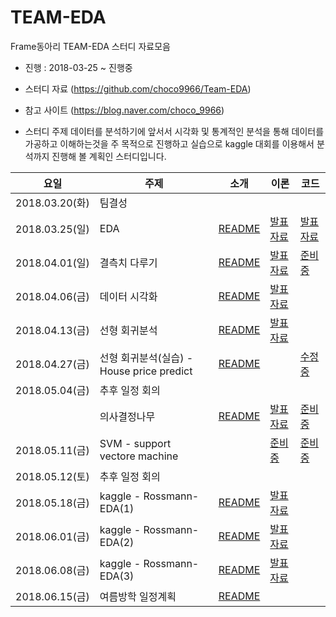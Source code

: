 # TEAM-EDA
Frame동아리 TEAM-EDA 스터디 자료모음
- 진행 : 2018-03-25 ~ 진행중

* 스터디 자료 (https://github.com/choco9966/Team-EDA)
* 참고 사이트 (https://blog.naver.com/choco_9966)

* 스터디 주제
데이터를 분석하기에 앞서서 시각화 및 통계적인 분석을 통해 데이터를 가공하고 이해하는것을 주 목적으로 진행하고 실습으로 kaggle 대회를 이용해서 분석까지 진행해 볼 계획인 스터디입니다.


|요일   |주제   |소개   |이론   |코드   |
|---|---|---|---|---|
|2018.03.20(화)|팀결성|
|2018.03.25(일)|EDA|[README](https://github.com/choco9966/Team-EDA/blob/master/1week/README.md)|[발표자료](https://github.com/choco9966/Team-EDA/blob/master/1week/1%EC%A3%BC%EC%9D%BC%EC%B0%A8.md)|[발표자료](https://github.com/choco9966/Team-EDA/blob/master/1week/1week%20%EC%8B%A4%EC%8A%B5.md)
|2018.04.01(일)|결측치 다루기|[README](https://github.com/choco9966/Team-EDA/blob/master/2week/README.md)|[발표자료](https://github.com/choco9966/Team-EDA/blob/master/2week/2%EC%A3%BC%EC%B0%A8%20%EC%9D%B4%EB%A1%A0.md)|[준비중](https://blog.naver.com/choco_9966/221236770723)
|2018.04.06(금)|데이터 시각화|[README](https://github.com/choco9966/Team-EDA/blob/master/3week/README.md)|[발표자료](https://github.com/choco9966/Team-EDA/blob/master/3week/3%EC%A3%BC%EC%B0%A8%20%EC%9D%B4%EB%A1%A0.md)|
|2018.04.13(금)|선형 회귀분석|[README](https://github.com/choco9966/Team-EDA/blob/master/4week/README.md)|[발표자료](https://github.com/choco9966/Team-EDA/blob/master/4week/4week.pdf)|
|2018.04.27(금)|선형 회귀분석(실습) - House price predict|[README](https://github.com/choco9966/Team-EDA/blob/master/5week/README.md)||[수정중](https://github.com/choco9966/Team-EDA/blob/master/5week/5%EC%A3%BC%EC%B0%A8%20%EC%8B%A4%EC%8A%B5%201%EC%B0%A8%20%EC%88%98%EC%A0%95%EC%A4%91.md)
|2018.05.04(금)|추후 일정 회의|||
||의사결정나무|[README](https://github.com/choco9966/Team-EDA/blob/master/6week/README.md)|[발표자료](https://github.com/choco9966/Team-EDA/blob/master/6week/6%EC%A3%BC%EC%B0%A8%20%EC%9D%B4%EB%A1%A0.md)|[준비중](https://blog.naver.com/choco_9966/221236770723)
|2018.05.11(금)|SVM - support vectore machine||[준비중](https://blog.naver.com/choco_9966/221236770723)|[준비중](https://blog.naver.com/choco_9966/221236770723)
|2018.05.12(토)|추후 일정 회의|||
|2018.05.18(금)|kaggle - Rossmann-EDA(1)|[README](https://github.com/choco9966/Team-EDA/blob/master/8week/README.md)|[발표자료](https://github.com/choco9966/Team-EDA/blob/master/8week/8%EC%A3%BC%EC%B0%A8%20%EC%9D%B4%EB%A1%A0.pdf)|
|2018.06.01(금)|kaggle - Rossmann-EDA(2)|[README](https://github.com/choco9966/Team-EDA/blob/master/9week/README.md)|[발표자료](https://github.com/choco9966/Team-EDA/blob/master/9week/9week_theory.ipynb)|
|2018.06.08(금)|kaggle - Rossmann-EDA(3)|[README](https://github.com/choco9966/Team-EDA/blob/master/10week/README.md)|[발표자료](https://github.com/choco9966/Team-EDA/blob/master/10week/10%EC%A3%BC%EC%B0%A8%20%EC%A7%84%ED%96%89.md)|
|2018.06.15(금)|여름방학 일정계획|[README](https://github.com/choco9966/Team-EDA/blob/master/10week/%ED%9A%8C%EC%9D%98.md)||

